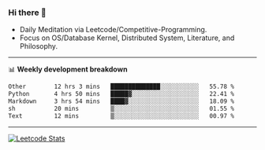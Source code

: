 ### Hi there 👋
* Daily Meditation via Leetcode/Competitive-Programming.
* Focus on OS/Database Kernel, Distributed System, Literature, and Philosophy.

-------

📊 **Weekly development breakdown**
<!--START_SECTION:waka-->

```txt
Other        12 hrs 3 mins   ██████████████░░░░░░░░░░░   55.78 %
Python       4 hrs 50 mins   █████▓░░░░░░░░░░░░░░░░░░░   22.41 %
Markdown     3 hrs 54 mins   ████▓░░░░░░░░░░░░░░░░░░░░   18.09 %
sh           20 mins         ▒░░░░░░░░░░░░░░░░░░░░░░░░   01.55 %
Text         12 mins         ▒░░░░░░░░░░░░░░░░░░░░░░░░   00.97 %
```

<!--END_SECTION:waka-->

-------

[![Leetcode Stats](https://leetcard.jacoblin.cool/hzhang413?font=Fira+Mono)](https://leetcode.com/fxrc)
<!-- ![image](./cyberpunk-ghost-in-the-shell.gif)
![image](./gis-archive.png) -->
